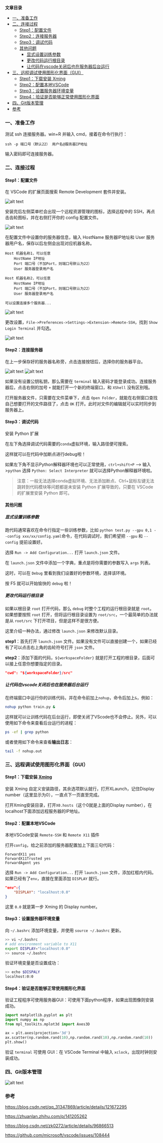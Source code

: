 **文章目录**
- [一、准备工作](#------)
- [二、连接过程](#------)
  * [Step1：配置文件](#step1-----)
  * [Step2：连接服务器](#step2------)
  * [Step3：调试代码](#step3-----)
  * [其他问题](#----)
    + [显式设置训练参数](#--------)
    + [更改代码运行根目录](#---------)
    + [让代码在vscode关闭后也在服务器后台运行](#---------)
- [三、远程调试使用图形化界面（GUI）](#--------------gui-)
  * [Step1：下载安装 Xming](#step1-------xming)
  * [Step2：配置本地VSCode](#step2-----vscode)
  * [Step3：设置服务器环境变量](#step3----------)
  * [Step4：验证是否能够正常使用图形化界面](#step4----------------)
- [四、Git版本管理](#------)
- [参考](#--)

### 一、准备工作
测试 ssh 连接服务器。win+R 并输入 cmd，接着在命令行执行：
```
ssh -p 端口号（默认22） 用户名@服务器IP地址
```
输入密码即可连接服务器。

### 二、连接过程
#### Step1：配置文件
在 VSCode 的扩展页面搜索 Remote Development 套件并安装。

![alt text](images/0276f672f6f16244ed5fcef3125f110.jpg)

安装完后左侧菜单栏会出现一个远程资源管理的图标，选择远程中的 SSH，再点击齿轮图标，并在右侧打开你的 config 配置文件。

![alt text](images/7b80ad7e47bc3cb4a877722c819e081.jpg)

在配置文件中设置你的服务器信息，输入 HostName 服务器IP地址和 User 服务器用户名，保存以后左侧会出现对应机器名称。
```
Host 机器名称1，可以任意
    HostName IP地址
    Port 端口号（不加Port，则端口号默认为22）
    User 服务器登录用户名

Host 机器名称2，可以任意
    HostName IP地址
    Port 端口号（不加Port，则端口号默认为22）
    User 服务器登录用户名
	
可以设置连接多个服务器...
```

![alt text](images/1d675f1fe756f202b3d487136e734bc.jpg)

更改设置，`File->Preferences->Settings->Extension->Remote-SSH`，找到 `Show Login Terminal` 并勾选。

![alt text](images/0c25229bb99f009f503a815ceb3de29.jpg)

#### Step2：连接服务器
在上一步保存好的服务器名称旁，点击连接按钮后，选择你的服务器平台。

![alt text](images/704cf5f9ec8fa900aeb37f3e9d5ef80.jpg)
![alt text](images/466c398e0e7478e4cc6e24e9e03b7ab.jpg)

如果没有设置公钥私钥，那么需要在 `terminal` 输入密码才能登录成功。连接服务器后，点击右侧的加号 `+` 就能打开一个新的终端窗口，和 `XShell` 没有区别哦。

打开服务器文件，只需要在文件菜单下，点击 `Open Folder`，就能在右侧窗口查找自己想要打开的文件路径了，点击 `OK` 打开。此时对文件的编辑就可以实时同步到服务器上。

#### Step3：调试代码
安装 Python 扩展

在左下角选择调试代码需要的`conda`虚拟环境，输入路径便可搜索。

这样就可以在代码中加断点进行debug啦！

如果左下角不显示Python解释器环境也可以正常使用，`ctrl+shift+P` --> 输入 >`python` 选择 `Python: Select Interpreter` 就可以选择Python解释器环境啦。

>注意：一般无法选择conda虚拟环境、无法添加断点、Ctrl+鼠标左键无法跳转到代码模块等问题都是未安装 Python 扩展导致的，只要在 VSCode 的扩展里安装 Python 即可。

#### 其他问题
##### 显式设置训练参数
跑代码通常喜欢在命令行指定一些训练参数，比如 `python test.py --gpu 0,1 --config xxx/xx/config.yaml`命令，在代码调试时，我们希望把 `--gpu` 和 `--config` 提前设置好。

选择 `Run -> Add Configuration...` 打开 `launch.json` 文件。

在 `launch.json` 文件中添加一个字典，重点是将你需要的参数写入 `args` 列表。

这时，可以在 `Debug` 里看到我们设置好的参数环境，选择该环境。	

按 F5 就可以开始愉快的 `debug` 啦！

##### 更改代码运行根目录
如果以根目录 `root` 打开代码，那么 `debug` 时整个工程的运行根目录就是 `root`。如果想要按照 `root` 打开，但将运行根目录设置为 `root/src`，一个最简单的办法就是从 `root/src` 下打开项目，但是这样不是很方便。

这里介绍一种办法，通过修改 `launch.json` 来修改默认目录。

**step1**：首先打开 `launch.json` 文件。如果没有文件可以直接创建一个，如果已经有了可以点击右上角的齿轮符号打开 `json` 文件。

**step2**：添加下面的代码，`${workspaceFolder}` 就是打开工程的根目录，后面可以接上任意你想要指定的目录。
```json
"cwd": "${workspaceFolder}/src"
```

##### 让代码在vscode关闭后也在服务器后台运行
在终端窗口中运行你的训练代码，并在命令前加上`nohup`，命令后加上`&`，例如：
```bash
nohup python train.py &
``` 
这样就可以让训练代码在后台运行，即使关闭了VScode也不会停止。另外，可以使用如下命令来查看后台运行的进程：
```bash
ps -ef | grep python
```
或者使用如下命令来查看**输出日志**：
```bash
tail -f nohup.out
```

### 三、远程调试使用图形化界面（GUI）
#### Step1：下载安装 [Xming](http://www.straightrunning.com/XmingNotes/)
安装 Xming 自定义安装路径，其余选项默认就行，打开XLaunch，记住Display number（这里显示为0），一直点下一页直至完成。

打开Xming安装目录，打开`X0.hosts`（这个0就是上面的Display number），在localhost下面添加远程服务器的IP地址。	

#### Step2：配置本地VSCode
本地VSCode安装 `Remote-SSH` 和 `Remote X11` 插件

打开`config`，给之前添加的服务器配置加上下面三句代码：
```
ForwardX11 yes
ForwardX11Trusted yes
ForwardAgent yes
```
选择 `Run -> Add Configuration...` 打开 `launch.json` 文件，添加红框内代码。如果已经有了`env`，直接在里面添加 `DISPLAY` 就行。
```json
"env":{
	"DISPLAY": "localhost:0.0"
}
```
这里 `0.0` 就是第一步 Xming 的 Display number。	

#### Step3：设置服务器环境变量
向 `~/.bashrc` 添加环境变量，并使用 `source ~/.bashrc` 更新。
```bash
>> vi ~/.bashrc
# add environment variable to X11
export DISPLAY="localhost:0.0"
>> source ~/.bashrc
```
验证环境变量是否设置成功：
```bash
>> echo $DISPALY
localhost:0:0
```
#### Step4：验证是否能够正常使用图形化界面
验证工程程序可使用服务器GUI：可使用下面python程序，如果出现图像则安装成功。
```python
import matplotlib.pyplot as plt
import numpy as np
from mpl_toolkits.mplot3d import Axes3D

ax = plt.axes(projection='3d')
ax.scatter(np.random.rand(10),np.random.rand(10),np.random.rand(10))
plt.show()
```
验证 `terminal` 可使用 GUI：在 VSCode Terminal 中输入 `xclock`，出现时钟则安装成功。

### 四、Git版本管理
![alt text](images/95768381-88955000-0cb6-11eb-958c-88c1107c1c46.gif)

### 参考
https://blog.csdn.net/qq_31347869/article/details/121672295

https://zhuanlan.zhihu.com/p/141205262

https://blog.csdn.net/zk0272/article/details/96866513

https://github.com/microsoft/vscode/issues/108444